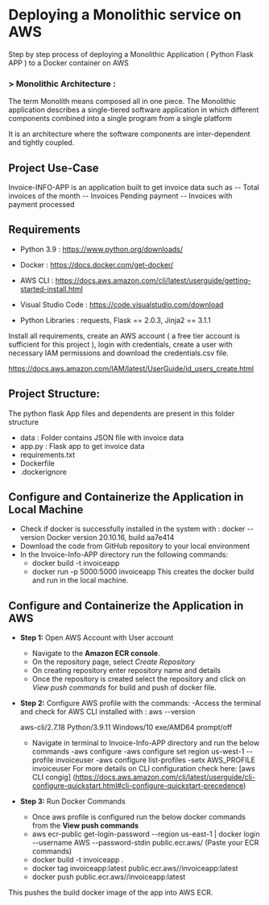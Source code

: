 # Deploying a Monolithic service on AWS 

Step by step process of deploying a Monolithic Application ( Python Flask APP ) to a Docker container on AWS
### > Monolithic Architecture : 

The term Monolith means composed all in one piece. The Monolithic application describes a single-tiered software application in which different components combined into a single program from a single platform

It is an architecture where the software components are inter-dependent and tightly coupled.

## Project Use-Case
Invoice-INFO-APP is an application built to get invoice data such as
-- Total invoices of the month
-- Invoices Pending payment
-- Invoices with payment processed

## Requirements

- Python 3.9 : https://www.python.org/downloads/

- Docker : https://docs.docker.com/get-docker/

- AWS CLI : https://docs.aws.amazon.com/cli/latest/userguide/getting-started-install.html

- Visual Studio Code : https://code.visualstudio.com/download

- Python Libraries : requests, Flask == 2.0.3, Jinja2 == 3.1.1

Install all requirements, create an AWS account ( a free tier account is sufficient for this project ), login with credentials, create a user with necessary IAM permissions and download the credentials.csv file.

​https://docs.aws.amazon.com/IAM/latest/UserGuide/id_users_create.html

## Project Structure:
The python flask App files and dependents are present in this folder structure
- data : Folder contains JSON file with invoice data
- app.py : Flask app to get invoice data
- requirements.txt
- Dockerfile
- .dockerignore

## Configure and Containerize the Application in Local Machine
- Check if docker is successfully installed in the system with : docker --version
Docker version 20.10.16, build aa7e414
- Download the code from GitHub repository to your local environment
- In the Invoice-Info-APP directory run the following commands:
  - docker build -t invoiceapp
  - docker run -p 5000:5000 invoiceapp
  This creates the docker build and run in the local machine.

## Configure and Containerize the Application in AWS
- **Step 1:** Open AWS Account with User account
  - Navigate to the **Amazon ECR console**.
  - On the repository page, select *Create Repository* 
  - On creating repository enter repository name and details
  - Once the repository is created select the repository and click on *View push commands* for build and push of docker file.
- **Step 2:** Configure AWS profile with the commands:
  -Access the terminal and check for AWS CLI installed with : aws --version
  
  aws-cli/2.7.18 Python/3.9.11 Windows/10 exe/AMD64 prompt/off
  - Navigate in terminal to Invoice-Info-APP directory and run the below commands
  -aws configure
  -aws configure set region us-west-1 --profile invoiceuser
  -aws configure list-profiles
  -setx AWS_PROFILE invoiceuser
  For more details on CLI configuration check here: [aws CLI congig] (https://docs.aws.amazon.com/cli/latest/userguide/cli-configure-quickstart.html#cli-configure-quickstart-precedence)
- **Step 3:** Run Docker Commands 
  - Once aws profile is configured run the below docker commands from the **View push commands**
  - aws ecr-public get-login-password --region us-east-1 | docker login --username AWS --password-stdin public.ecr.aws/<id> (Paste your ECR commands)
  - docker build -t invoiceapp .
  - docker tag invoiceapp:latest public.ecr.aws/<id>/invoiceapp:latest
  - docker push public.ecr.aws/<id>/invoiceapp:latest
  
This pushes the build docker image of the app into AWS ECR.





